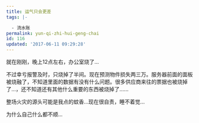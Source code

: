```yaml
---
title: 运气只会更差
tags: |-

  - 流水账
permalink: yun-qi-zhi-hui-geng-chai
id: 116
updated: '2017-06-11 09:29:28'
---
```


就在刚刚，晚上12点左右，办公室烧了…

不过幸亏报警及时，只烧掉了半间。现在预测物件损失两三万。服务器前面的面板被烧融了，不知道里面的数据有没有什么问题。很多供应商来往的票据也被烧掉了…，还不知道还有其他什么重要的东西被烧掉了……

整场火灾的源头可能是我点的蚊香…现在很自责，睡不着觉…

为什么自己什么都不顺…